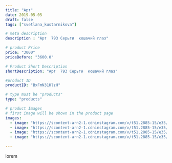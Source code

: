 ```yaml
---
title: "Арт"
date: 2019-05-05
draft: false
tags: ["svetlana_kustarnikova"]

# meta description
description : "Арт  793 Серьги  кошачий глаз"

# product Price
price: "3000"
priceBefore: "3600.0"

# Product Short Description
shortDescription: "Арт  793 Серьги  кошачий глаз"

#product ID
productID: "BxFmN31HlzH"

# type must be "products"
type: "products"

# product Images
# first image will be shown in the product page
images:
  - image: "https://scontent-arn2-1.cdninstagram.com/v/t51.2885-15/e35/58652746_359758704886213_7575232370577398980_n.jpg?_nc_ht=scontent-arn2-1.cdninstagram.com&_nc_cat=101&_nc_ohc=D2PWGPLYmGIAX-twokQ&se=8&tp=1&oh=64ab7091bdb3911eae82bce1f3bbff6d&oe=605EAD48&ig_cache_key=MjAzNzIwMjQ3MjgxMzkwMjQ3NQ%3D%3D.2"
  - image: "https://scontent-arn2-1.cdninstagram.com/v/t51.2885-15/e35/57585165_299933907597607_1950820765754730721_n.jpg?_nc_ht=scontent-arn2-1.cdninstagram.com&_nc_cat=107&_nc_ohc=PAMIcMMgJ4cAX9XdE6S&se=8&tp=1&oh=66132158cf1dea50485539667bf7775c&oe=6060E2BC&ig_cache_key=MjAzNzIwMjQ3MjgwNTM3MjY3MQ%3D%3D.2"
  - image: "https://scontent-arn2-1.cdninstagram.com/v/t51.2885-15/e35/58410993_198295661138253_2332981370830713744_n.jpg?_nc_ht=scontent-arn2-1.cdninstagram.com&_nc_cat=109&_nc_ohc=HTWHnR6jSZMAX8D9cz1&se=8&tp=1&oh=92093097f6e56163578c70dc6b15ce0e&oe=60611F60&ig_cache_key=MjAzNzIwMjQ3MjgwNTU5MDEzMw%3D%3D.2"
  - image: "https://scontent-arn2-1.cdninstagram.com/v/t51.2885-15/e35/58409269_390423758222455_8682118957135748285_n.jpg?_nc_ht=scontent-arn2-1.cdninstagram.com&_nc_cat=107&_nc_ohc=ABI3uUUvtsEAX-nx14f&se=8&tp=1&oh=3c0156b3f97b09332f479877f3fa6662&oe=605DC1B9&ig_cache_key=MjAzNzIwMjQ3Mjc4ODU4NzE5MA%3D%3D.2"

---
```

lorem
